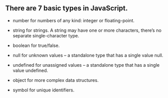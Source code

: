 ## There are 7 basic types in JavaScript.

- number for numbers of any kind: integer or floating-point.

- string for strings. A string may have one or more characters, there’s no separate single-character type.

- boolean for true/false.

- null for unknown values – a standalone type that has a single value null.

- undefined for unassigned values – a standalone type that has a single value undefined.

- object for more complex data structures.

- symbol for unique identifiers.
